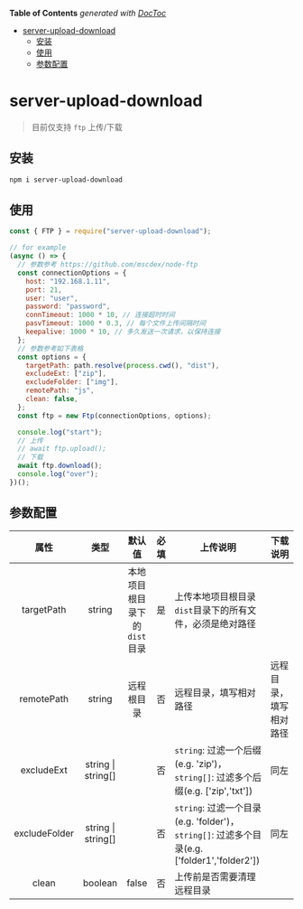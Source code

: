 <!-- START doctoc generated TOC please keep comment here to allow auto update -->
<!-- DON'T EDIT THIS SECTION, INSTEAD RE-RUN doctoc TO UPDATE -->

**Table of Contents** _generated with [DocToc](https://github.com/thlorenz/doctoc)_

- [server-upload-download](#server-upload-download)
  - [安装](#%e5%ae%89%e8%a3%85)
  - [使用](#%e4%bd%bf%e7%94%a8)
  - [参数配置](#%e5%8f%82%e6%95%b0%e9%85%8d%e7%bd%ae)

<!-- END doctoc generated TOC please keep comment here to allow auto update -->

# server-upload-download

> 目前仅支持 `ftp` 上传/下载

## 安装

```bash
npm i server-upload-download
```

## 使用

```js
const { FTP } = require("server-upload-download");

// for example
(async () => {
  // 参数参考 https://github.com/mscdex/node-ftp
  const connectionOptions = {
    host: "192.168.1.11",
    port: 21,
    user: "user",
    password: "password",
    connTimeout: 1000 * 10, // 连接超时时间
    pasvTimeout: 1000 * 0.3, // 每个文件上传间隔时间
    keepalive: 1000 * 10, // 多久发送一次请求，以保持连接
  };
  // 参数参考如下表格
  const options = {
    targetPath: path.resolve(process.cwd(), "dist"),
    excludeExt: ["zip"],
    excludeFolder: ["img"],
    remotePath: "js",
    clean: false,
  };
  const ftp = new Ftp(connectionOptions, options);

  console.log("start");
  // 上传
  // await ftp.upload();
  // 下载
  await ftp.download();
  console.log("over");
})();
```

## 参数配置

|     属性      |        类型        |            默认值            | 必填 | 上传说明                                                                                    | 下载说明               |
| :-----------: | :----------------: | :--------------------------: | :--: | ------------------------------------------------------------------------------------------- | ---------------------- |
|  targetPath   |       string       | 本地项目根目录下的`dist`目录 |  是  | 上传本地项目根目录`dist`目录下的所有文件，必须是绝对路径                                    |                        | 下载至本地的目录，必须是绝对路径 |
|  remotePath   |       string       |          远程根目录          |  否  | 远程目录，填写相对路径                                                                      | 远程目录，填写相对路径 |
|  excludeExt   | string \| string[] |                              |  否  | `string`: 过滤一个后缀(e.g. 'zip')，`string[]`: 过滤多个后缀(e.g. ['zip','txt'])            | 同左                   |  |
| excludeFolder | string \| string[] |                              |  否  | `string`: 过滤一个目录(e.g. 'folder')，`string[]`: 过滤多个目录(e.g. ['folder1','folder2']) | 同左                   |
|     clean     |      boolean       |            false             |  否  | 上传前是否需要清理远程目录                                                                  |                        |
